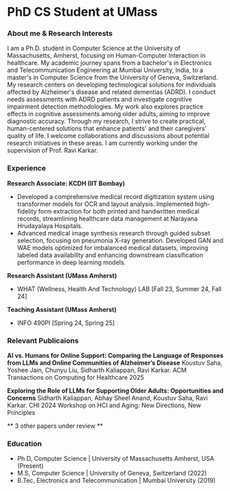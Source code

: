 # PhD CS Student at UMass 

### About me & Research Interests
I am a Ph.D. student in Computer Science at the University of Massachusetts, Amherst, focusing on Human-Computer Interaction in healthcare. My academic journey spans from a bachelor's in Electronics and Telecommunication Engineering at Mumbai University, India, to a master's in Computer Science from the University of Geneva, Switzerland.
My research centers on developing technological solutions for individuals affected by Alzheimer's disease and related dementias (ADRD). I conduct needs assessments with ADRD patients and investigate cognitive impairment detection methodologies. My work also explores practice effects in cognitive assessments among older adults, aiming to improve diagnostic accuracy. 
Through my research, I strive to create practical, human-centered solutions that enhance patients' and their caregivers' quality of life. I welcome collaborations and discussions about potential research initiatives in these areas.
I am currently working under the supervision of Prof. Ravi Karkar. 

### Experience
**Research Associate: KCDH (IIT Bombay)**
- Developed a comprehensive medical record digitization system using transformer models for OCR and layout analysis. Implemented high-fidelity form extraction for both printed and handwritten medical records, streamlining healthcare data management at Narayana Hrudayalaya Hospitals.
- Advanced medical image synthesis research through guided subset selection, focusing on pneumonia X-ray generation. Developed GAN and WAE models optimized for imbalanced medical datasets, improving labeled data availability and enhancing downstream classification performance in deep learning models.

**Research Assistant (UMass Amherst)**
- WHAT (Wellness, Health And Technology) LAB [Fall 23, Summer 24, Fall 24]

**Teaching Assistant (UMass Amherst)**
- INFO 490PI [Spring 24, Spring 25]

### Relevant Publicaions 
**AI vs. Humans for Online Support: Comparing the Language of Responses from LLMs and Online Communities of Alzheimer’s Disease**
Koustuv Saha, Yoshee Jain, Chunyu Liu, Sidharth Kaliappan, Ravi Karkar.
ACM Transactions on Computing for Healthcare 2025

**Exploring the Role of LLMs for Supporting Older Adults: Opportunities and Concerns**
Sidharth Kaliappan, Abhay Sheel Anand, Koustuv Saha, Ravi Karkar.
CHI 2024 Workshop on HCI and Aging: New Directions, New Principles

** 3 other papers under review **

### Education
- Ph.D, Computer Science | University of Massachusetts Amherst, USA (Present)
- M.S, Computer Science | University of Geneva, Switzerland (2022)
- B.Tec, Electronics and Telecommunication | Mumbai University (2019)


